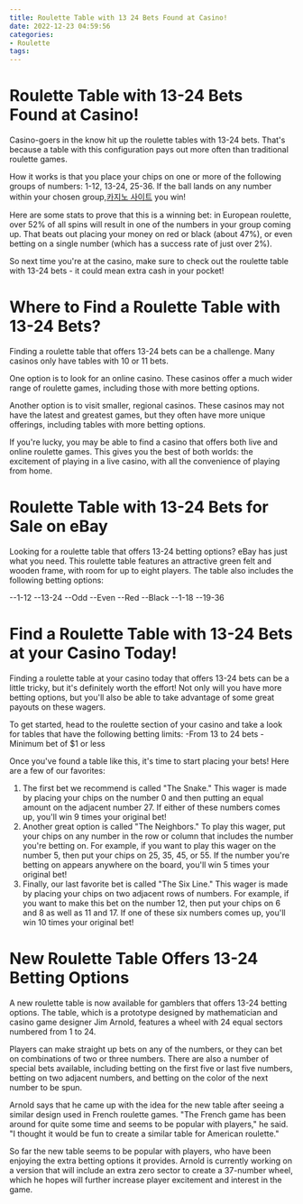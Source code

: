 ```yaml
---
title: Roulette Table with 13 24 Bets Found at Casino!
date: 2022-12-23 04:59:56
categories:
- Roulette
tags:
---
```



#  Roulette Table with 13-24 Bets Found at Casino!

Casino-goers in the know hit up the roulette tables with 13-24 bets. That's because a table with this configuration pays out more often than traditional roulette games.

How it works is that you place your chips on one or more of the following groups of numbers: 1-12, 13-24, 25-36. If the ball lands on any number within your chosen group,[카지노 사이트](https://choegocasino.com/) you win!

Here are some stats to prove that this is a winning bet: in European roulette, over 52% of all spins will result in one of the numbers in your group coming up. That beats out placing your money on red or black (about 47%), or even betting on a single number (which has a success rate of just over 2%).

So next time you're at the casino, make sure to check out the roulette table with 13-24 bets - it could mean extra cash in your pocket!

#  Where to Find a Roulette Table with 13-24 Bets?

Finding a roulette table that offers 13-24 bets can be a challenge. Many casinos only have tables with 10 or 11 bets.

One option is to look for an online casino. These casinos offer a much wider range of roulette games, including those with more betting options.

Another option is to visit smaller, regional casinos. These casinos may not have the latest and greatest games, but they often have more unique offerings, including tables with more betting options.

If you're lucky, you may be able to find a casino that offers both live and online roulette games. This gives you the best of both worlds: the excitement of playing in a live casino, with all the convenience of playing from home.

#  Roulette Table with 13-24 Bets for Sale on eBay

Looking for a roulette table that offers 13-24 betting options? eBay has just what you need. This roulette table features an attractive green felt and wooden frame, with room for up to eight players. The table also includes the following betting options:

--1-12
--13-24
--Odd
--Even
--Red
--Black
--1-18
--19-36

#  Find a Roulette Table with 13-24 Bets at your Casino Today! 

Finding a roulette table at your casino today that offers 13-24 bets can be a little tricky, but it's definitely worth the effort! Not only will you have more betting options, but you'll also be able to take advantage of some great payouts on these wagers.

To get started, head to the roulette section of your casino and take a look for tables that have the following betting limits:
-From 13 to 24 bets
-Minimum bet of $1 or less 

Once you've found a table like this, it's time to start placing your bets! Here are a few of our favorites:

1. The first bet we recommend is called "The Snake." This wager is made by placing your chips on the number 0 and then putting an equal amount on the adjacent number 27. If either of these numbers comes up, you'll win 9 times your original bet! 
2. Another great option is called "The Neighbors." To play this wager, put your chips on any number in the row or column that includes the number you're betting on. For example, if you want to play this wager on the number 5, then put your chips on 25, 35, 45, or 55. If the number you're betting on appears anywhere on the board, you'll win 5 times your original bet! 
3. Finally, our last favorite bet is called "The Six Line." This wager is made by placing your chips on two adjacent rows of numbers. For example, if you want to make this bet on the number 12, then put your chips on 6 and 8 as well as 11 and 17. If one of these six numbers comes up, you'll win 10 times your original bet!

#  New Roulette Table Offers 13-24 Betting Options

A new roulette table is now available for gamblers that offers 13-24 betting options. The table, which is a prototype designed by mathematician and casino game designer Jim Arnold, features a wheel with 24 equal sectors numbered from 1 to 24.

Players can make straight up bets on any of the numbers, or they can bet on combinations of two or three numbers. There are also a number of special bets available, including betting on the first five or last five numbers, betting on two adjacent numbers, and betting on the color of the next number to be spun.

Arnold says that he came up with the idea for the new table after seeing a similar design used in French roulette games. "The French game has been around for quite some time and seems to be popular with players," he said. "I thought it would be fun to create a similar table for American roulette."

So far the new table seems to be popular with players, who have been enjoying the extra betting options it provides. Arnold is currently working on a version that will include an extra zero sector to create a 37-number wheel, which he hopes will further increase player excitement and interest in the game.